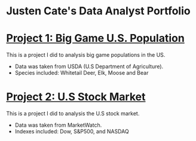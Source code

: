 # Justen Cate's Data Analyst Portfolio

# [Project 1: Big Game U.S. Population](https://github.com/MrJCate/....)

This is a project I did to analysis big game populations in the US.
  - Data was taken from USDA (U.S Department of Agriculture).
  - Species included: Whitetail Deer, Elk, Moose and Bear 

# [Project 2: U.S Stock Market](https://github.com/MrJCate/....)

This is a project I did to analysis the U.S stock market. 
  - Data was taken from MarketWatch.
  - Indexes included: Dow, S&P500, and NASDAQ  
